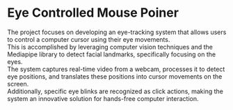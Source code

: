 <h1>Eye Controlled Mouse Poiner</h1>
The project focuses on developing an eye-tracking system that allows users to control a computer cursor using their eye movements.<br> 
This is accomplished by leveraging computer vision techniques and the Mediapipe library to detect facial landmarks, specifically focusing on the eyes.<br>  
The system captures real-time video from a webcam, processes it to detect eye positions, and translates these positions into cursor movements on the screen.<br>  
Additionally, specific eye blinks are recognized as click actions, making the system an innovative solution for hands-free computer interaction.<br> 
